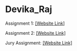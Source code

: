 # Devika_Raj

Assignment 1: [[Website Link]](https://htmlpreview.github.io/?https://github.com/NIFT-Web-Design/Devika_Raj/blob/436c40a90bf4d8285bd2ddcef2294740c48dd7fd/Assignment1/index.html)

Assignment 2: [[Website Link]](https://htmlpreview.github.io/?https://github.com/NIFT-Web-Design/Devika_Raj/blob/436c40a90bf4d8285bd2ddcef2294740c48dd7fd/Assignment2/index.html)

Jury Assignment: [[Website Link]](https://htmlpreview.github.io/?https://github.com/NIFT-Web-Design/Devika_Raj/blob/f885c07f441a16f36e8ccfe95481233fe92019c2/JuryAssignment/index.html)
